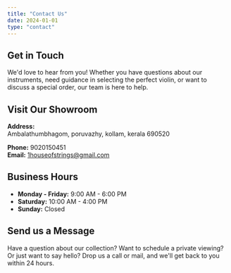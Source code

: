 ```yaml
---
title: "Contact Us"
date: 2024-01-01
type: "contact"
---
```


## Get in Touch

We'd love to hear from you! Whether you have questions about our instruments, need guidance in selecting the perfect violin, or want to discuss a special order, our team is here to help.

## Visit Our Showroom

**Address:**<br>
Ambalathumbhagom, poruvazhy, kollam, kerala 690520

**Phone:** 9020150451<br>
**Email:** 1houseofstrings@gmail.com

## Business Hours

- **Monday - Friday:** 9:00 AM - 6:00 PM
- **Saturday:** 10:00 AM - 4:00 PM
- **Sunday:** Closed

## Send us a Message

Have a question about our collection? Want to schedule a private viewing? Or just want to say hello? Drop us a call or mail, and we'll get back to you within 24 hours.
